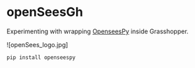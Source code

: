 # openSeesGh
 Experimenting with wrapping [OpenseesPy](https://openseespydoc.readthedocs.io/en/latest/index.html) inside Grasshopper.

![openSees_logo.jpg]
 ```
 pip install openseespy
 ```
